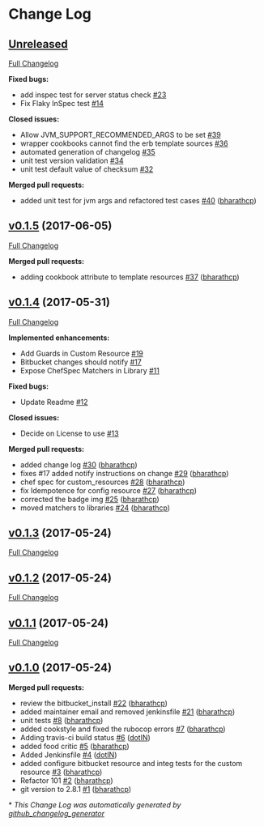 # Change Log

## [Unreleased](https://github.com/bharathcp/bitbucket_server/tree/HEAD)

[Full Changelog](https://github.com/bharathcp/bitbucket_server/compare/v0.1.5...HEAD)

**Fixed bugs:**

- add inspec test for server status check [\#23](https://github.com/bharathcp/bitbucket_server/issues/23)
- Fix Flaky InSpec test [\#14](https://github.com/bharathcp/bitbucket_server/issues/14)

**Closed issues:**

- Allow JVM\_SUPPORT\_RECOMMENDED\_ARGS to be set  [\#39](https://github.com/bharathcp/bitbucket_server/issues/39)
- wrapper cookbooks cannot find the erb template sources  [\#36](https://github.com/bharathcp/bitbucket_server/issues/36)
- automated generation of changelog [\#35](https://github.com/bharathcp/bitbucket_server/issues/35)
- unit test version validation [\#34](https://github.com/bharathcp/bitbucket_server/issues/34)
- unit test default value of checksum [\#32](https://github.com/bharathcp/bitbucket_server/issues/32)

**Merged pull requests:**

- added unit test for jvm args and refactored test cases [\#40](https://github.com/bharathcp/bitbucket_server/pull/40) ([bharathcp](https://github.com/bharathcp))

## [v0.1.5](https://github.com/bharathcp/bitbucket_server/tree/v0.1.5) (2017-06-05)
[Full Changelog](https://github.com/bharathcp/bitbucket_server/compare/v0.1.4...v0.1.5)

**Merged pull requests:**

- adding cookbook attribute to template resources [\#37](https://github.com/bharathcp/bitbucket_server/pull/37) ([bharathcp](https://github.com/bharathcp))

## [v0.1.4](https://github.com/bharathcp/bitbucket_server/tree/v0.1.4) (2017-05-31)
[Full Changelog](https://github.com/bharathcp/bitbucket_server/compare/v0.1.3...v0.1.4)

**Implemented enhancements:**

- Add Guards in Custom Resource [\#19](https://github.com/bharathcp/bitbucket_server/issues/19)
- Bitbucket changes should notify [\#17](https://github.com/bharathcp/bitbucket_server/issues/17)
- Expose ChefSpec Matchers in Library [\#11](https://github.com/bharathcp/bitbucket_server/issues/11)

**Fixed bugs:**

- Update Readme [\#12](https://github.com/bharathcp/bitbucket_server/issues/12)

**Closed issues:**

- Decide on License to use [\#13](https://github.com/bharathcp/bitbucket_server/issues/13)

**Merged pull requests:**

- added change log [\#30](https://github.com/bharathcp/bitbucket_server/pull/30) ([bharathcp](https://github.com/bharathcp))
- fixes \#17 added notify instructions on change [\#29](https://github.com/bharathcp/bitbucket_server/pull/29) ([bharathcp](https://github.com/bharathcp))
- chef spec for custom\_resources [\#28](https://github.com/bharathcp/bitbucket_server/pull/28) ([bharathcp](https://github.com/bharathcp))
- fix Idempotence for config resource [\#27](https://github.com/bharathcp/bitbucket_server/pull/27) ([bharathcp](https://github.com/bharathcp))
- corrected the badge img [\#25](https://github.com/bharathcp/bitbucket_server/pull/25) ([bharathcp](https://github.com/bharathcp))
- moved matchers to libraries [\#24](https://github.com/bharathcp/bitbucket_server/pull/24) ([bharathcp](https://github.com/bharathcp))

## [v0.1.3](https://github.com/bharathcp/bitbucket_server/tree/v0.1.3) (2017-05-24)
[Full Changelog](https://github.com/bharathcp/bitbucket_server/compare/v0.1.2...v0.1.3)

## [v0.1.2](https://github.com/bharathcp/bitbucket_server/tree/v0.1.2) (2017-05-24)
[Full Changelog](https://github.com/bharathcp/bitbucket_server/compare/v0.1.1...v0.1.2)

## [v0.1.1](https://github.com/bharathcp/bitbucket_server/tree/v0.1.1) (2017-05-24)
[Full Changelog](https://github.com/bharathcp/bitbucket_server/compare/v0.1.0...v0.1.1)

## [v0.1.0](https://github.com/bharathcp/bitbucket_server/tree/v0.1.0) (2017-05-24)
**Merged pull requests:**

- review the bitbucket\_install [\#22](https://github.com/bharathcp/bitbucket_server/pull/22) ([bharathcp](https://github.com/bharathcp))
- added maintainer email and removed jenkinsfile [\#21](https://github.com/bharathcp/bitbucket_server/pull/21) ([bharathcp](https://github.com/bharathcp))
- unit tests [\#8](https://github.com/bharathcp/bitbucket_server/pull/8) ([bharathcp](https://github.com/bharathcp))
- added cookstyle and fixed the rubocop errors [\#7](https://github.com/bharathcp/bitbucket_server/pull/7) ([bharathcp](https://github.com/bharathcp))
- Adding travis-ci build status [\#6](https://github.com/bharathcp/bitbucket_server/pull/6) ([dotIN](https://github.com/dotIN))
- added food critic [\#5](https://github.com/bharathcp/bitbucket_server/pull/5) ([bharathcp](https://github.com/bharathcp))
- Added Jenkinsfile [\#4](https://github.com/bharathcp/bitbucket_server/pull/4) ([dotIN](https://github.com/dotIN))
- added configure bitbucket resource and integ tests for the custom resource [\#3](https://github.com/bharathcp/bitbucket_server/pull/3) ([bharathcp](https://github.com/bharathcp))
- Refactor 101 [\#2](https://github.com/bharathcp/bitbucket_server/pull/2) ([bharathcp](https://github.com/bharathcp))
- git version to 2.8.1 [\#1](https://github.com/bharathcp/bitbucket_server/pull/1) ([bharathcp](https://github.com/bharathcp))



\* *This Change Log was automatically generated by [github_changelog_generator](https://github.com/skywinder/Github-Changelog-Generator)*